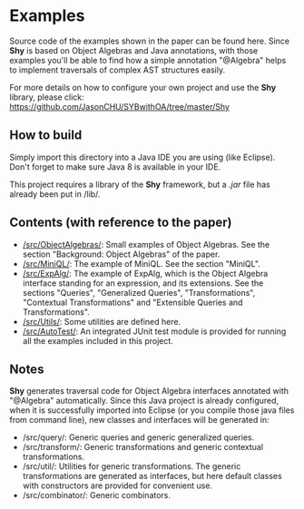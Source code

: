 # Examples

Source code of the examples shown in the paper can be found here. Since __Shy__ is based on Object Algebras and Java annotations, with those examples you'll be able to find how a simple annotation "@Algebra" helps to implement traversals of complex AST structures easily.

For more details on how to configure your own project and use the __Shy__ library, please click: https://github.com/JasonCHU/SYBwithOA/tree/master/Shy

## How to build

Simply import this directory into a Java IDE you are using (like Eclipse). Don't forget to make sure Java 8 is available in your IDE.

This project requires a library of the __Shy__ framework, but a _.jar_ file has already been put in /lib/.

## Contents (with reference to the paper)

- [/src/ObjectAlgebras/](https://github.com/JasonCHU/SYBwithOA/tree/master/Examples/src/ObjectAlgebras): Small examples of Object Algebras. See the section "Background: Object Algebras" of the paper.
- [/src/MiniQL/](https://github.com/JasonCHU/SYBwithOA/tree/master/Examples/src/MiniQL): The example of MiniQL. See the section "MiniQL".
- [/src/ExpAlg/](https://github.com/JasonCHU/SYBwithOA/tree/master/Examples/src/ExpAlg): The example of ExpAlg, which is the Object Algebra interface standing for an expression, and its extensions. See the sections "Queries", "Generalized Queries", "Transformations", "Contextual Transformations" and "Extensible Queries and Transformations".
- [/src/Utils/](https://github.com/JasonCHU/SYBwithOA/tree/master/Examples/src/Utils): Some utilities are defined here.
- [/src/AutoTest/](https://github.com/JasonCHU/SYBwithOA/tree/master/Examples/src/AutoTest): An integrated JUnit test module is provided for running all the examples included in this project.

## Notes

__Shy__ generates traversal code for Object Algebra interfaces annotated with "@Algebra" automatically. Since this Java project is already configured, when it is successfully imported into Eclipse (or you compile those java files from command line), new classes and interfaces will be generated in:

- /src/query/: Generic queries and generic generalized queries.
- /src/transform/: Generic transformations and generic contextual transformations.
- /src/util/: Utilities for generic transformations. The generic transformations are generated as interfaces, but here default classes with constructors are provided for convenient use.
- /src/combinator/: Generic combinators.
